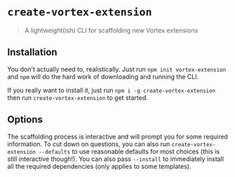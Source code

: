 # `create-vortex-extension`

> A lightweight(ish) CLI for scaffolding new Vortex extensions

## Installation

You don't actually need to, realistically. Just run `npm init vortex-extension` and `npm` will do the hard work of downloading and running the CLI.

If you really want to install it, just run `npm i -g create-vortex-extension` then run `create-vortex-extension` to get started.

## Options

The scaffolding process is interactive and will prompt you for some required information. To cut down on questions, you can also run `create-vortex-extension --defaults` to use reasonable defaults for most choices (this is still interactive though!). You can also pass `--install` to immediately install all the required dependencies (only applies to some templates).